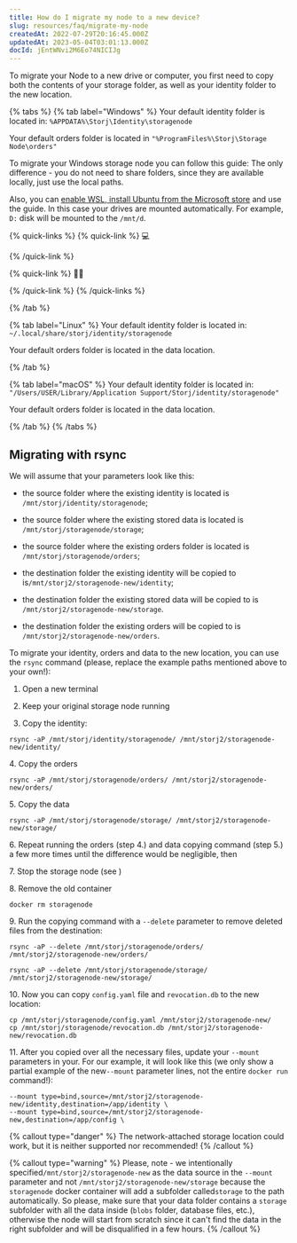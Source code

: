 ```yaml
---
title: How do I migrate my node to a new device?
slug: resources/faq/migrate-my-node
createdAt: 2022-07-29T20:16:45.000Z
updatedAt: 2023-05-04T03:01:13.000Z
docId: jEntWNvi2M6Eo74NICIJg
---
```


To migrate your Node to a new drive or computer, you first need to copy both the contents of your storage folder, as well as your identity folder to the new location.

{% tabs %}
{% tab label="Windows" %}
Your default identity folder is located in: `%APPDATA%\Storj\Identity\storagenode`

Your default orders folder is located in `"%ProgramFiles%\Storj\Storage Node\orders"`



To migrate your Windows storage node you can follow this guide: [](docId\:NGHe10jmn-kdgzTf3FUz0) The only difference - you do not need to share folders, since they are available locally, just use the local paths.



Also, you can [enable WSL, install Ubuntu from the Microsoft store](https://docs.microsoft.com/en-us/windows/wsl/install-win10) and use the [](docId\:jEntWNvi2M6Eo74NICIJg) guide. In this case your drives are mounted automatically. For example, `D:` disk will be mounted to the `/mnt/d`.



{% quick-links %}
{% quick-link %}
💻

[](docId\:PsB_5Yp43KeN0DszuE2DN)
{% /quick-link %}

{% quick-link %}
✍🏼

[](docId\:aKZt7A92CnGjPy1JY1YpF)&#x20;
{% /quick-link %}
{% /quick-links %}


{% /tab %}

{% tab label="Linux" %}
Your default identity folder is located in: `~/.local/share/storj/identity/storagenode`

Your default orders folder is located in the data location.

&#x20;[](docId\:jEntWNvi2M6Eo74NICIJg)
{% /tab %}

{% tab label="macOS" %}
Your default identity folder is located in: `"/Users/USER/Library/Application Support/Storj/identity/storagenode"`

Your default orders folder is located in the data location.

[](docId\:jEntWNvi2M6Eo74NICIJg)
{% /tab %}
{% /tabs %}

## Migrating with rsync

We will assume that your parameters look like this:

*   the source folder where the existing identity is located is `/mnt/storj/identity/storagenode`;&#x20;

*   the source folder where the existing stored data is located is `/mnt/storj/storagenode/storage`;

*   the source folder where the existing orders folder is located is `/mnt/storj/storagenode/orders`;

*   the destination folder the existing identity will be copied to is`/mnt/storj2/storagenode-new/identity`;

*   the destination folder the existing stored data will be copied to is `/mnt/storj2/storagenode-new/storage`.

*   the destination folder the existing orders will be copied to is `/mnt/storj2/storagenode-new/orders`.

To migrate your identity, orders and data to the new location, you can use the `rsync` command (please, replace the example paths mentioned above to your own!):

1.  Open a new terminal

2.  Keep your original storage node running

3.  Copy the identity:

```shell
rsync -aP /mnt/storj/identity/storagenode/ /mnt/storj2/storagenode-new/identity/
```

4\. Copy the orders

```shell
rsync -aP /mnt/storj/storagenode/orders/ /mnt/storj2/storagenode-new/orders/
```

5\. Copy the data

```shell
rsync -aP /mnt/storj/storagenode/storage/ /mnt/storj2/storagenode-new/storage/
```

6\. Repeat running the orders (step 4.) and data copying command (step 5.) a few more times until the difference would be negligible, then

7\. Stop the storage node (see [](docId\:Zh_lD6UPciHT53wOWuAoD) )

8\. Remove the old container

```shell
docker rm storagenode
```

9\. Run the copying command with a `--delete` parameter to remove deleted files from the destination:

```shell
rsync -aP --delete /mnt/storj/storagenode/orders/ /mnt/storj2/storagenode-new/orders/
```

```shell
rsync -aP --delete /mnt/storj/storagenode/storage/ /mnt/storj2/storagenode-new/storage/
```

10\. Now you can copy `config.yaml` file and `revocation.db` to the new location:

```shell
cp /mnt/storj/storagenode/config.yaml /mnt/storj2/storagenode-new/
cp /mnt/storj/storagenode/revocation.db /mnt/storj2/storagenode-new/revocation.db
```

11\. After you copied over all the necessary files, update your `--mount` parameters in your[](docId\:HaDkV_0aWg9OJoBe53o-J). For our example, it will look like this (we only show a partial example of the new`--mount` parameter lines, not the entire `docker run` command!):

```shell
--mount type=bind,source=/mnt/storj2/storagenode-new/identity,destination=/app/identity \
--mount type=bind,source=/mnt/storj2/storagenode-new,destination=/app/config \
```

{% callout type="danger"  %} 
The network-attached storage location could work, but it is neither supported nor recommended!
{% /callout %}

{% callout type="warning"  %} 
Please, note - we intentionally specified`/mnt/storj2/storagenode-new` as the data source in the `--mount` parameter and not `/mnt/storj2/storagenode-new/storage` because the `storagenode` docker container will add a subfolder called`storage` to the path automatically. So please, make sure that your data folder contains a `storage` subfolder with all the data inside (`blobs` folder, database files, etc.), otherwise the node will start from scratch since it can't find the data in the right subfolder and will be disqualified in a few hours.
{% /callout %}


